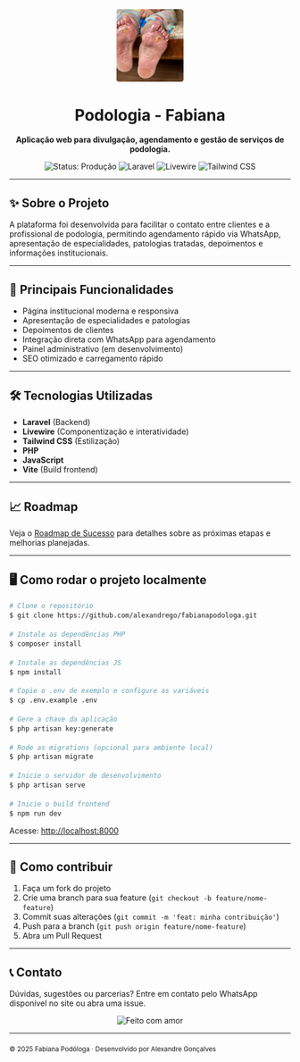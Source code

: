
<div align="center">
  <img src="https://raw.githubusercontent.com/alexandrego/fabianapodologa/main/public/assets/img/pe-diabetico.svg" alt="Podologia" width="120" />
  
  <h1>Podologia - Fabiana</h1>
  <p><strong>Aplicação web para divulgação, agendamento e gestão de serviços de podologia.</strong></p>
  <p>
    <img src="https://img.shields.io/badge/status-produção-brightgreen" alt="Status: Produção">
    <img src="https://img.shields.io/badge/laravel-10.x-red" alt="Laravel">
    <img src="https://img.shields.io/badge/livewire-3.x-blueviolet" alt="Livewire">
    <img src="https://img.shields.io/badge/tailwindcss-3.x-38bdf8" alt="Tailwind CSS">
  </p>
</div>

---

## ✨ Sobre o Projeto

A plataforma foi desenvolvida para facilitar o contato entre clientes e a profissional de podologia, permitindo agendamento rápido via WhatsApp, apresentação de especialidades, patologias tratadas, depoimentos e informações institucionais.

---

## 🚀 Principais Funcionalidades

- Página institucional moderna e responsiva
- Apresentação de especialidades e patologias
- Depoimentos de clientes
- Integração direta com WhatsApp para agendamento
- Painel administrativo (em desenvolvimento)
- SEO otimizado e carregamento rápido

---

## 🛠️ Tecnologias Utilizadas

- **Laravel** (Backend)
- **Livewire** (Componentização e interatividade)
- **Tailwind CSS** (Estilização)
- **PHP**
- **JavaScript**
- **Vite** (Build frontend)

---

## 📈 Roadmap

Veja o [Roadmap de Sucesso](./Roadmap.md) para detalhes sobre as próximas etapas e melhorias planejadas.

---

## 🖥️ Como rodar o projeto localmente

```bash
# Clone o repositório
$ git clone https://github.com/alexandrego/fabianapodologa.git

# Instale as dependências PHP
$ composer install

# Instale as dependências JS
$ npm install

# Copie o .env de exemplo e configure as variáveis
$ cp .env.example .env

# Gere a chave da aplicação
$ php artisan key:generate

# Rode as migrations (opcional para ambiente local)
$ php artisan migrate

# Inicie o servidor de desenvolvimento
$ php artisan serve

# Inicie o build frontend
$ npm run dev
```

Acesse: [http://localhost:8000](http://localhost:8000)

---

## 🤝 Como contribuir

1. Faça um fork do projeto
2. Crie uma branch para sua feature (`git checkout -b feature/nome-feature`)
3. Commit suas alterações (`git commit -m 'feat: minha contribuição'`)
4. Push para a branch (`git push origin feature/nome-feature`)
5. Abra um Pull Request

---

## 📞 Contato

Dúvidas, sugestões ou parcerias? Entre em contato pelo WhatsApp disponível no site ou abra uma issue.

<div align="center">
  <img src="https://img.shields.io/badge/feito%20com-❤-red" alt="Feito com amor">
</div>

---

<sub>© 2025 Fabiana Podóloga · Desenvolvido por Alexandre Gonçalves</sub>
